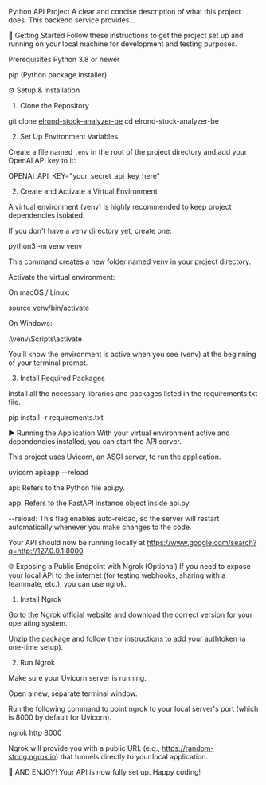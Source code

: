 Python API Project
A clear and concise description of what this project does. This backend service provides...

🚀 Getting Started
Follow these instructions to get the project set up and running on your local machine for development and testing purposes.

Prerequisites
Python 3.8 or newer

pip (Python package installer)

⚙️ Setup & Installation
1. Clone the Repository

git clone [elrond-stock-analyzer-be](https://github.com/mab-007/elrond-stock-analyzer-be)
cd elrond-stock-analyzer-be

2. Set Up Environment Variables

Create a file named `.env` in the root of the project directory and add your OpenAI API key to it:

OPENAI_API_KEY="your_secret_api_key_here"

2. Create and Activate a Virtual Environment

A virtual environment (venv) is highly recommended to keep project dependencies isolated.

If you don't have a venv directory yet, create one:

python3 -m venv venv

This command creates a new folder named venv in your project directory.

Activate the virtual environment:

On macOS / Linux:

source venv/bin/activate

On Windows:

.\venv\Scripts\activate

You'll know the environment is active when you see (venv) at the beginning of your terminal prompt.

3. Install Required Packages

Install all the necessary libraries and packages listed in the requirements.txt file.

pip install -r requirements.txt

▶️ Running the Application
With your virtual environment active and dependencies installed, you can start the API server.

This project uses Uvicorn, an ASGI server, to run the application.

uvicorn api:app --reload

api: Refers to the Python file api.py.

app: Refers to the FastAPI instance object inside api.py.

--reload: This flag enables auto-reload, so the server will restart automatically whenever you make changes to the code.

Your API should now be running locally at https://www.google.com/search?q=http://127.0.0.1:8000.

🌐 Exposing a Public Endpoint with Ngrok (Optional)
If you need to expose your local API to the internet (for testing webhooks, sharing with a teammate, etc.), you can use ngrok.

1. Install Ngrok

Go to the Ngrok official website and download the correct version for your operating system.

Unzip the package and follow their instructions to add your authtoken (a one-time setup).

2. Run Ngrok

Make sure your Uvicorn server is running.

Open a new, separate terminal window.

Run the following command to point ngrok to your local server's port (which is 8000 by default for Uvicorn).

ngrok http 8000

Ngrok will provide you with a public URL (e.g., https://random-string.ngrok.io) that tunnels directly to your local application.

🎉 AND ENJOY!
Your API is now fully set up. Happy coding!
<!-- STEP 1: source /Users/mab/Desktop/papumpare_predictions/venv/bin/activate
STEP 2: uvicorn api:app --reload


AND ENJOY -->